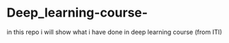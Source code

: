 # Deep_learning-course-
in this repo i will show what i have done in deep learning course (from ITI)

